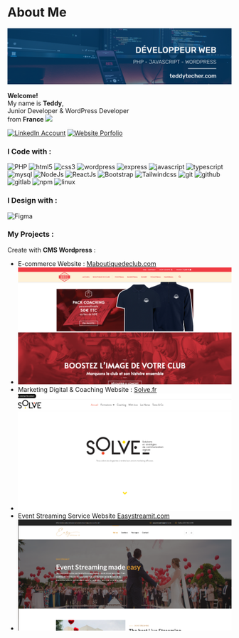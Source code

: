 # About Me

[![Banner](./images/banner.png)](https://teddy-techer.github.io/)

<p> 
    <b>Welcome!</b>
    </br> My name is <b>Teddy</b>,
    </br> Junior Developer & WordPress Developer
    </br> from
    <b> France </b>
    <img src="https://cdn-icons-png.flaticon.com/512/197/197560.png" width="13"/>
</p>

[![LinkedIn Account](https://img.shields.io/badge/LinkedIn-0e76a8?style=for-the-badge&logo=linkedin)](https://www.linkedin.com/in/teddy-techer/)
[![Website Porfolio](https://img.shields.io/badge/Site%20Web-813ee8?style=for-the-badge)]("https://teddy-techer.github.io/")

<h3>I Code with :</h3>
<p>
    <img alt="PHP" src="https://img.shields.io/badge/php-%23777BB4.svg?style=for-the-badge&logo=php&logoColor=white" />
    <img alt="html5" src="https://img.shields.io/badge/html5-%23E34F26.svg?style=for-the-badge&logo=html5&logoColor=white" />
    <img alt="css3" src="https://img.shields.io/badge/css3-%231572B6.svg?style=for-the-badge&logo=css3&logoColor=white" />
    <img alt="wordpress" src="https://img.shields.io/badge/Wordpress-21759B?style=for-the-badge&logo=wordpress&logoColor=white" />
    <img alt="express" src="https://img.shields.io/badge/express-%23323330.svg?style=for-the-badge&logo=express&logoColor=%23F7DF1E" />
    <img alt="javascript" src="https://img.shields.io/badge/javascript-%23323330.svg?style=for-the-badge&logo=javascript&logoColor=%23F7DF1E" />
    <img alt="typescript" src="https://img.shields.io/badge/typescript-%23323330.svg?style=for-the-badge&logo=typescript&logoColor=%23F7DF1E" />
    <img alt="mysql" src="https://img.shields.io/badge/mysql-%23323330.svg?style=for-the-badge&logo=mysql&logoColor=%234FC08D" />
    <img alt="NodeJs" src="https://img.shields.io/badge/nodejs-%2335495e.svg?style=for-the-badge&logo=nodedotjs&logoColor=%234FC08D" />
    <img alt="ReactJs" src="https://img.shields.io/badge/react-%231572B6.svg?style=for-the-badge&logo=react&logoColor=white" />
    <img alt="Bootstrap" src="https://img.shields.io/badge/bootstrap-%23777BB4.svg?style=for-the-badge&logo=Bootstrap&logoColor=white" />
    <img alt="Tailwindcss" src="https://img.shields.io/badge/tailwindcss-%2338B2AC.svg?style=for-the-badge&logo=tailwind-css&logoColor=white" />
    <img alt="git" src="https://img.shields.io/badge/-Git-F05032?style=for-the-badge&logo=git&logoColor=white" />
    <img alt="github" src="https://img.shields.io/badge/GitHub-100000?style=for-the-badge&logo=github&logoColor=white" />
    <img alt="gitlab" src="https://img.shields.io/badge/GitLab-330F63?style=for-the-badge&logo=gitlab&logoColor=white" />
    <img alt="npm" src="https://img.shields.io/badge/-NPM-CB3837?style=for-the-badge&logo=npm&logoColor=white" />
    <img alt="linux" src="https://img.shields.io/badge/Linux-FCC624?style=for-the-badge&logo=linux&logoColor=black" />

    
  
</p>

<h3>I Design with :</h3>
<p>
  <img alt="Figma" src="https://img.shields.io/badge/figma-%23F24E1E.svg?style=for-the-badge&logo=figma&logoColor=white" />
</p>

<h3>My Projects :</h3>
<p>
  Create with <b>CMS Wordpress</b> :

  - E-commerce Website : <a href="https://www.maboutiquedeclub.com/" target = "_blank">Maboutiquedeclub.com</a>
  - [![Banner](./images/mbdc.com.png)](https://maboutiquedeclub.com/)
  - Marketing Digital & Coaching Website : <a href="https://solve.fr/" target = "_blank">Solve.fr</a>
  - [![Banner](./images/solve.fr.png)](https://solve.fr/)
  - Event Streaming Service Website <a href="https://easystreamit.com/" target = "_blank">Easystreamit.com</a>
  - [![Banner](./images/easytsreamit.com.png)](https://easystreamit.com/)

</p>

